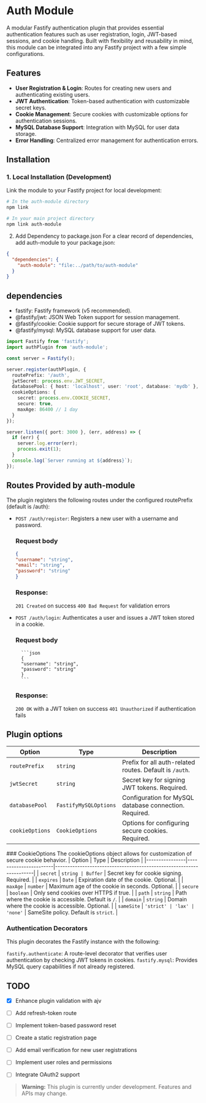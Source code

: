 # Auth Module

A modular Fastify authentication plugin that provides essential authentication features such as user registration, login, JWT-based sessions, and cookie handling. Built with flexibility and reusability in mind, this module can be integrated into any Fastify project with a few simple configurations.

## Features

- **User Registration & Login**: Routes for creating new users and authenticating existing users.
- **JWT Authentication**: Token-based authentication with customizable secret keys.
- **Cookie Management**: Secure cookies with customizable options for authentication sessions.
- **MySQL Database Support**: Integration with MySQL for user data storage.
- **Error Handling**: Centralized error management for authentication errors.

## Installation

### 1. Local Installation (Development)

Link the module to your Fastify project for local development:

```sh
# In the auth-module directory
npm link

# In your main project directory
npm link auth-module
```
2. Add Dependency to package.json
For a clear record of dependencies, add auth-module to your package.json:
```json
{
  "dependencies": {
    "auth-module": "file:../path/to/auth-module"
  }
}

```
## dependencies 

- fastify: Fastify framework (v5 recommended).
- @fastify/jwt: JSON Web Token support for session management.
- @fastify/cookie: Cookie support for secure storage of JWT tokens.
- @fastify/mysql: MySQL database support for user data.


```ts 
import Fastify from 'fastify';
import authPlugin from 'auth-module';

const server = Fastify();

server.register(authPlugin, {
  routePrefix: '/auth',
  jwtSecret: process.env.JWT_SECRET,
  databasePool: { host: 'localhost', user: 'root', database: 'mydb' },
  cookieOptions: {
    secret: process.env.COOKIE_SECRET,
    secure: true,
    maxAge: 86400 // 1 day
  }
});

server.listen({ port: 3000 }, (err, address) => {
  if (err) {
    server.log.error(err);
    process.exit(1);
  }
  console.log(`Server running at ${address}`);
});

```

## Routes Provided by auth-module
The plugin registers the following routes under the configured routePrefix (default is /auth):
- `POST /auth/register`: Registers a new user with a username and password.
    ###  Request body
    ```json
    {
    "username": "string",
    "email": "string",
    "password": "string"
    }
    ```
    ### Response:
    `201 Created` on success
    `400 Bad Request` for validation errors

- `POST /auth/login`: Authenticates a user and issues a JWT token stored in a cookie.
    ### Request body 
        ```json
        {
        "username": "string",
        "password": "string"
        }
        ```
    ### Response:
    `200 OK` with a JWT token on success
    `401 Unauthorized` if authentication fails

## Plugin options

| Option                  | Type                     | Description                                                 |
|-------------------------|--------------------------|-------------------------------------------------------------|
| `routePrefix`           | `string`                 | Prefix for all auth-related routes. Default is `/auth`.     |
| `jwtSecret`             | `string`                 | Secret key for signing JWT tokens. Required.                |
| `databasePool`| `FastifyMySQLOptions`    | Configuration for MySQL database connection. Required.      |
| `cookieOptions`         | `CookieOptions`          | Options for configuring secure cookies. Required.           |

### CookieOptions
The cookieOptions object allows for customization of secure cookie behavior.
| Option         | Type                  | Description                                                         |
|----------------|-----------------------|---------------------------------------------------------------------|
| `secret`       | `string | Buffer`     | Secret key for cookie signing. Required.                            |
| `expires`      | `Date`                | Expiration date of the cookie. Optional.                            |
| `maxAge`       | `number`              | Maximum age of the cookie in seconds. Optional.                     |
| `secure`       | `boolean`             | Only send cookies over HTTPS if true.                               |
| `path`         | `string`              | Path where the cookie is accessible. Default is `/`.                |
| `domain`       | `string`              | Domain where the cookie is accessible. Optional.                    |
| `sameSite`     | `'strict' | 'lax' | 'none'` | SameSite policy. Default is `strict`.                              |

### Authentication Decorators
This plugin decorates the Fastify instance with the following:

`fastify.authenticate`: A route-level decorator that verifies user authentication by checking JWT tokens in cookies.
`fastify.mysql`: Provides MySQL query capabilities if not already registered.
## TODO
- [x]   Enhance plugin validation with ajv
- [ ]   Add refresh-token route
- [ ]   Implement token-based password reset
- [ ]   Create a static registration page
- [ ]   Add email verification for new user registrations
- [ ]   Implement user roles and permissions
- [ ]   Integrate OAuth2 support


> **Warning:** This plugin is currently under development. Features and APIs may change.
